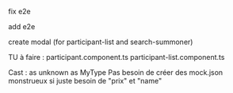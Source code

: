 
fix e2e

add e2e


create modal (for participant-list and search-summoner)



TU à faire : 
    participant.component.ts
    participant-list.component.ts

Cast : as unknown as MyType
Pas besoin de créer des mock.json monstrueux si juste besoin de "prix" et "name"
